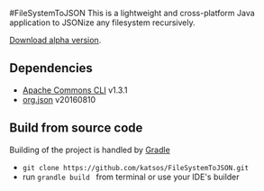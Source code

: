 #FileSystemToJSON
This is a lightweight and cross-platform Java application to JSONize any filesystem recursively.  

[Download alpha version](https://github.com/katsos/FileSystemToJSON/raw/master/dist/fstojson-alpha.jar).


## Dependencies
* [Apache Commons CLI](http://commons.apache.org/proper/commons-cli/) v1.3.1
* [org.json](https://github.com/stleary/JSON-java) v20160810


## Build from source code
Building of the project is handled by [Gradle](https://gradle.org/)  
* `git clone https://github.com/katsos/FileSystemToJSON.git`
* run `grandle build `  from terminal or use your IDE's builder
